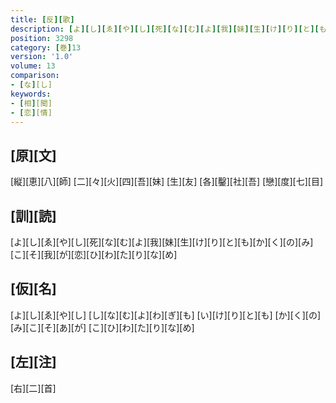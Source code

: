 ```yaml
---
title: [反][歌]
description: [よ][し][ゑ][や][し][死][な][む][よ][我][妹][生][け][り][と][も][か][く][の][み][こ][そ][我][が][恋][ひ][わ][た][り][な][め]
position: 3298
category: [巻]13
version: '1.0'
volume: 13
comparison:
- [な][し]
keywords:
- [相][聞]
- [恋][情]
---
```


## [原][文]

[縦][恵][八][師] [二][々][火][四][吾][妹] [生][友] [各][鑿][社][吾] [戀][度][七][目]

## [訓][読]

[よ][し][ゑ][や][し][死][な][む][よ][我][妹][生][け][り][と][も][か][く][の][み][こ][そ][我][が][恋][ひ][わ][た][り][な][め]

## [仮][名]

[よ][し][ゑ][や][し] [し][な][む][よ][わ][ぎ][も] [い][け][り][と][も] [か][く][の][み][こ][そ][あ][が] [こ][ひ][わ][た][り][な][め]

## [左][注]

[右][二][首]
